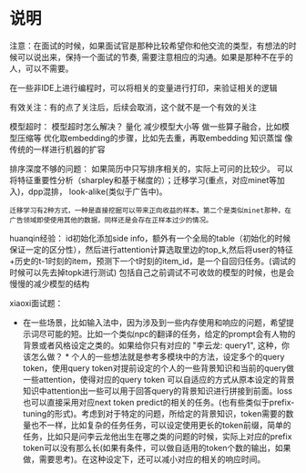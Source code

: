 # 说明
注意：在面试的时候，如果面试官是那种比较希望你和他交流的类型，有想法的时候可以说出来，保持一个面试的节奏, 需要注意相应的沟通。如果是那种不在乎的人，可以不需要。


在一些非IDE上进行编程时，可以将相关的变量进行打印，来验证相关的逻辑


有效关注：有的点了关注后，后续会取消，这个就不是一个有效的关注




模型超时： 模型超时怎么解决？
  量化
  减少模型大小等
  做一些算子融合，比如模型压缩等
  优化取embedding的步骤，比如先去重，再取embedding
  知识蒸馏
  像传统的一样进行机器的扩容




排序深度不够的问题：
    如果简历中只写排序相关的，实际上可问的比较少。
    可以将特征重要性分析（sharpley和基于梯度的）；迁移学习(重点，对应minet等加入)，dpp混排， look-alike(类似于广告中)。



    迁移学习有2种方式，一种是直接挖掘可以带来正向收益的样本。第二个是类似minet那种，在广告领域即使使用其他的数据，同样还是会存在正样本过少的情况。



huanqin经验：
    id初始化添加side info，额外有一个全局的table（初始化的时候保证一定的区分性），然后进行attention计算选取里边的top_k,然后将user的特征+历史的t-1时刻的item，预测下一个t时刻的item_id，是一个自回归任务。(调试的时候可以先去掉topk进行测试)
   包括自己之前调试不可收敛的模型的时候，也是会慢慢的减少模型的结构


xiaoxi面试题：
   - 在一些场景，比如输入法中，因为涉及到一些内存使用和响应的问题，希望提示词尽可能的短。比如一个类似npc的翻译的任务，给定的prompt会有人物的背景或者风格设定之类的。如果给你只有对应的 "李云龙: query1", 这种，你该怎么做？
    * 个人的一些想法就是参考多模块中的方法，设定多个的query token，使用query token对提前设定的个人的一些背景知识和当前的query做一些attention，使得对应的query token 可以自适应的方式从原本设定的背景知识中attention出一些可以用于回答query的背景知识进行拼接到前面。loss也可以直接采用对应next token predict的相关的任务。(也有些类似于prefix-tuning的形式)。考虑到对于特定的问题，所给定的背景知识，token需要的数量也不一样，比如复杂的任务任务，可以设定使用更长的token前缀，简单的任务，比如只是问李云龙他出生在哪之类的问题的时候，实际上对应的prefix token可以没有那么长(如果有条件，可以做自适用的token个数的输出，如果做，需要思考)。在这种设定下，还可以减小对应的相关的响应时间。
  
